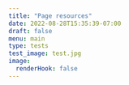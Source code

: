 ```yaml
---
title: "Page resources"
date: 2022-08-28T15:35:39-07:00
draft: false
menu: main
type: tests
test_image: test.jpg
image:
  renderHook: false
---
```


<!-- Image with renderHook: false
![Alt Text](test.jpg "Test Title") -->
